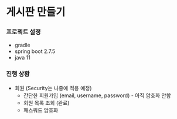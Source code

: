 # 게시판 만들기

### 프로젝트 설정
 - gradle
 - spring boot 2.7.5
 - java 11

### 진행 상황
 - 회원 (Security는 나중에 적용 예정)
   - 간단한 회원가입 (email, username, password) - 아직 암호화 안함
   - 회원 목록 조회 (완료)
   - 패스워드 암호화